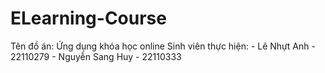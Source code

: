 # ELearning-Course

Tên đồ án: Ứng dụng khóa học online
Sinh viên thực hiện: - Lê Nhựt Anh - 22110279 - Nguyễn Sang Huy - 22110333
